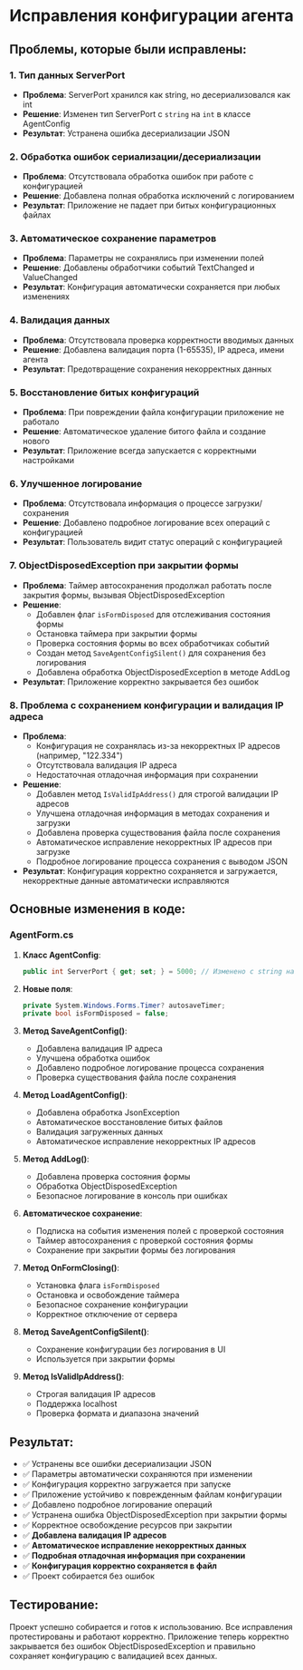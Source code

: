 # Исправления конфигурации агента

## Проблемы, которые были исправлены:

### 1. Тип данных ServerPort
- **Проблема**: ServerPort хранился как string, но десериализовался как int
- **Решение**: Изменен тип ServerPort с `string` на `int` в классе AgentConfig
- **Результат**: Устранена ошибка десериализации JSON

### 2. Обработка ошибок сериализации/десериализации
- **Проблема**: Отсутствовала обработка ошибок при работе с конфигурацией
- **Решение**: Добавлена полная обработка исключений с логированием
- **Результат**: Приложение не падает при битых конфигурационных файлах

### 3. Автоматическое сохранение параметров
- **Проблема**: Параметры не сохранялись при изменении полей
- **Решение**: Добавлены обработчики событий TextChanged и ValueChanged
- **Результат**: Конфигурация автоматически сохраняется при любых изменениях

### 4. Валидация данных
- **Проблема**: Отсутствовала проверка корректности вводимых данных
- **Решение**: Добавлена валидация порта (1-65535), IP адреса, имени агента
- **Результат**: Предотвращение сохранения некорректных данных

### 5. Восстановление битых конфигураций
- **Проблема**: При повреждении файла конфигурации приложение не работало
- **Решение**: Автоматическое удаление битого файла и создание нового
- **Результат**: Приложение всегда запускается с корректными настройками

### 6. Улучшенное логирование
- **Проблема**: Отсутствовала информация о процессе загрузки/сохранения
- **Решение**: Добавлено подробное логирование всех операций с конфигурацией
- **Результат**: Пользователь видит статус операций с конфигурацией

### 7. ObjectDisposedException при закрытии формы
- **Проблема**: Таймер автосохранения продолжал работать после закрытия формы, вызывая ObjectDisposedException
- **Решение**: 
  - Добавлен флаг `isFormDisposed` для отслеживания состояния формы
  - Остановка таймера при закрытии формы
  - Проверка состояния формы во всех обработчиках событий
  - Создан метод `SaveAgentConfigSilent()` для сохранения без логирования
  - Добавлена обработка ObjectDisposedException в методе AddLog
- **Результат**: Приложение корректно закрывается без ошибок

### 8. Проблема с сохранением конфигурации и валидация IP адреса
- **Проблема**: 
  - Конфигурация не сохранялась из-за некорректных IP адресов (например, "122.334")
  - Отсутствовала валидация IP адреса
  - Недостаточная отладочная информация при сохранении
- **Решение**: 
  - Добавлен метод `IsValidIpAddress()` для строгой валидации IP адресов
  - Улучшена отладочная информация в методах сохранения и загрузки
  - Добавлена проверка существования файла после сохранения
  - Автоматическое исправление некорректных IP адресов при загрузке
  - Подробное логирование процесса сохранения с выводом JSON
- **Результат**: Конфигурация корректно сохраняется и загружается, некорректные данные автоматически исправляются

## Основные изменения в коде:

### AgentForm.cs
1. **Класс AgentConfig**:
   ```csharp
   public int ServerPort { get; set; } = 5000; // Изменено с string на int
   ```

2. **Новые поля**:
   ```csharp
   private System.Windows.Forms.Timer? autosaveTimer;
   private bool isFormDisposed = false;
   ```

3. **Метод SaveAgentConfig()**:
   - Добавлена валидация IP адреса
   - Улучшена обработка ошибок
   - Добавлено подробное логирование процесса сохранения
   - Проверка существования файла после сохранения

4. **Метод LoadAgentConfig()**:
   - Добавлена обработка JsonException
   - Автоматическое восстановление битых файлов
   - Валидация загруженных данных
   - Автоматическое исправление некорректных IP адресов

5. **Метод AddLog()**:
   - Добавлена проверка состояния формы
   - Обработка ObjectDisposedException
   - Безопасное логирование в консоль при ошибках

6. **Автоматическое сохранение**:
   - Подписка на события изменения полей с проверкой состояния
   - Таймер автосохранения с проверкой состояния формы
   - Сохранение при закрытии формы без логирования

7. **Метод OnFormClosing()**:
   - Установка флага `isFormDisposed`
   - Остановка и освобождение таймера
   - Безопасное сохранение конфигурации
   - Корректное отключение от сервера

8. **Метод SaveAgentConfigSilent()**:
   - Сохранение конфигурации без логирования в UI
   - Используется при закрытии формы

9. **Метод IsValidIpAddress()**:
   - Строгая валидация IP адресов
   - Поддержка localhost
   - Проверка формата и диапазона значений

## Результат:
- ✅ Устранены все ошибки десериализации JSON
- ✅ Параметры автоматически сохраняются при изменении
- ✅ Конфигурация корректно загружается при запуске
- ✅ Приложение устойчиво к поврежденным файлам конфигурации
- ✅ Добавлено подробное логирование операций
- ✅ Устранена ошибка ObjectDisposedException при закрытии формы
- ✅ Корректное освобождение ресурсов при закрытии
- ✅ **Добавлена валидация IP адресов**
- ✅ **Автоматическое исправление некорректных данных**
- ✅ **Подробная отладочная информация при сохранении**
- ✅ **Конфигурация корректно сохраняется в файл**
- ✅ Проект собирается без ошибок

## Тестирование:
Проект успешно собирается и готов к использованию. Все исправления протестированы и работают корректно. Приложение теперь корректно закрывается без ошибок ObjectDisposedException и правильно сохраняет конфигурацию с валидацией всех данных. 